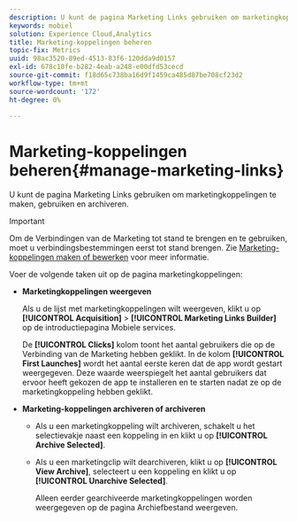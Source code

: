 ```yaml
---
description: U kunt de pagina Marketing Links gebruiken om marketingkoppelingen te maken, te gebruiken en te archiveren.
keywords: mobiel
solution: Experience Cloud,Analytics
title: Marketing-koppelingen beheren
topic-fix: Metrics
uuid: 98ac3520-89ed-4513-83f6-120dda9d0157
exl-id: 678c18fe-b282-4eab-a248-e00dfd53cecd
source-git-commit: f18d65c738ba16d9f1459ca485d87be708cf23d2
workflow-type: tm+mt
source-wordcount: '172'
ht-degree: 0%

---
```


# Marketing-koppelingen beheren{#manage-marketing-links}

U kunt de pagina Marketing Links gebruiken om marketingkoppelingen te maken, gebruiken en archiveren.

>[!IMPORTANT]
>
>Om de Verbindingen van de Marketing tot stand te brengen en te gebruiken, moet u verbindingsbestemmingen eerst tot stand brengen. Zie [Marketing-koppelingen maken of bewerken](/help/using/acquisition-main/c-marketing-links-builder/t-create-edit-adobe-links/t-create-edit-adobe-links.md) voor meer informatie.

Voer de volgende taken uit op de pagina marketingkoppelingen:

* **Marketingkoppelingen weergeven**

   Als u de lijst met marketingkoppelingen wilt weergeven, klikt u op **[!UICONTROL Acquisition]** > **[!UICONTROL Marketing Links Builder]** op de introductiepagina Mobiele services.

   De **[!UICONTROL Clicks]** kolom toont het aantal gebruikers die op de Verbinding van de Marketing hebben geklikt. In de kolom **[!UICONTROL First Launches]** wordt het aantal eerste keren dat de app wordt gestart weergegeven. Deze waarde weerspiegelt het aantal gebruikers dat ervoor heeft gekozen de app te installeren en te starten nadat ze op de marketingkoppeling hebben geklikt.

* **Marketing-koppelingen archiveren of archiveren**

   * Als u een marketingkoppeling wilt archiveren, schakelt u het selectievakje naast een koppeling in en klikt u op **[!UICONTROL Archive Selected]**.
   * Als u een marketingclip wilt dearchiveren, klikt u op **[!UICONTROL View Archive]**, selecteert u een koppeling en klikt u op **[!UICONTROL Unarchive Selected]**.

      Alleen eerder gearchiveerde marketingkoppelingen worden weergegeven op de pagina Archiefbestand weergeven.
